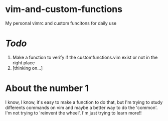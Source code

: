 # vim-and-custom-functions
My personal vimrc and custom funcitons for daily use

# *Todo*
1. Make a function to verify if the customfunctions.vim exist or not in the right place
2. [thinking on...]

# About the number 1
I know, I know, it's easy to make a function to do that, but I'm trying to study differents commands on vim and maybe a better way to do the 'common'.
I'm not trying to 'reinvent the wheel', I'm just trying to learn more!!
